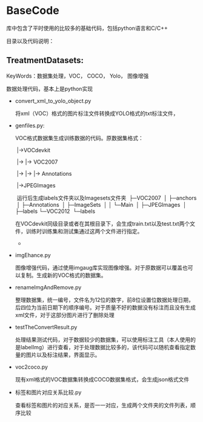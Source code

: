# BaseCode
库中包含了平时使用的比较多的基础代码，包括python语言和C/C++

目录以及代码说明：

## TreatmentDatasets: 

KeyWords：数据集处理，VOC， COCO， Yolo， 图像增强

数据处理代码，基本上是python实现

 * convert_xml_to_yolo_object.py

   将xml（VOC）格式的图片标注文件转换成YOLO格式的txt标注文件，

* genfiles.py: 

  VOC格式数据集生成训练数据的代码。原数据集格式：

  ​	|->VOCdevkit

  ​	|-> |-> VOC2007

  ​	|-> |-> |-> Annotations

  ​	                 |->JPEGImages

  ​	运行后生成labels文件夹以及Imagesets文件夹
  ​	├─VOC2007
  ​	│  ├─anchors
  ​	│  ├─Annotations
  ​	│  ├─ImageSets
  ​	│  │  └─Main
  ​	│  ├─JPEGImages
  ​	│  ├─labels
  ​	└─VOC2012
  ​    	└─labels

  ​	在VOCdevkit同级目录或者在其根目录下，会生成train.txt以及test.txt两个文件，训练时训练集和测试集通过这两个文件进行指定。

	*

* imgEhance.py

  图像增强代码，通过使用imgaug库实现图像增强。对于原数据可以覆盖也可以复制。生成新的VOC格式的数据集。

* renameImgAndRemove.py

  整理数据集，统一编号，文件名为12位的数字，前8位设置位数据处理日期，后四位为当前日期下的顺序编号。对于质量不好的数据没有标注而且没有生成xml文件，对于这部分图片进行了删除处理

* testTheConvertResult.py

  处理结果测试代码，对于数据较少的数据集，可以使用标注工具（本人使用的是labelImg）进行查看，对于处理数据比较多的，该代码可以随机查看指定数量的图片以及标注结果，界面显示。

* voc2coco.py

  现有xml格式的VOC数据集转换成COCO数据集格式，会生成json格式文件

* 标签和图片对应关系比较.py

  查看标签和图片的对应关系，是否一一对应，生成两个文件夹的文件列表，顺序比较